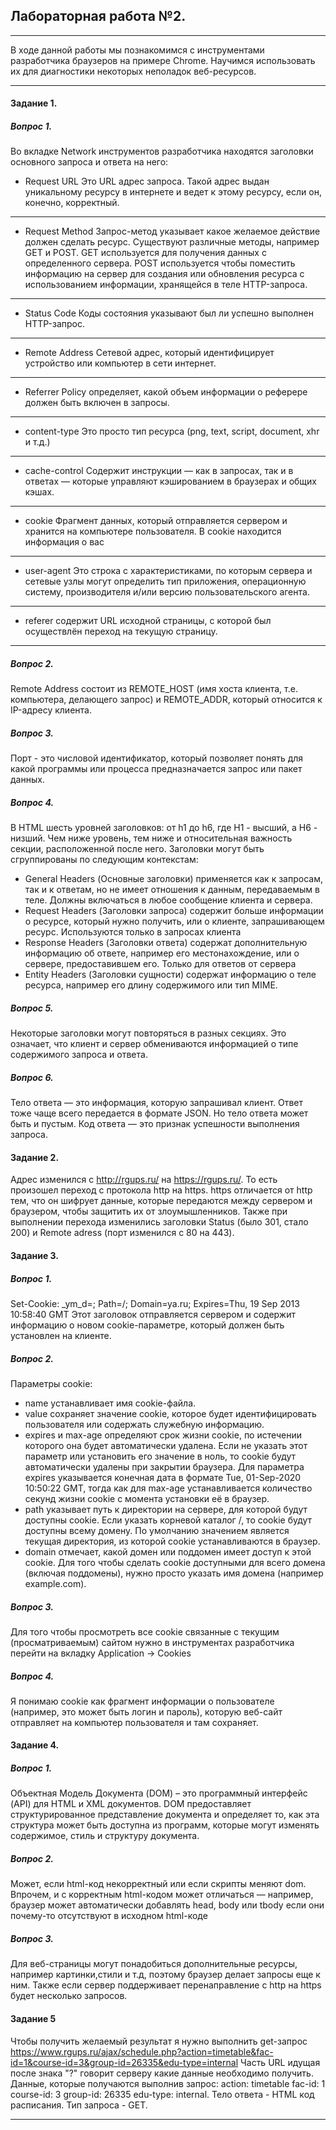 ## Лабораторная работа №2.
___
В ходе данной работы мы познакомимся с инструментами разработчика браузеров на примере Chrome. Научимся использовать их для диагностики некоторых неполадок веб-ресурсов.
___
#### Задание 1.
##### Вопрос 1.
Во вкладке Network инструментов разработчика находятся заголовки основного запроса и ответа на него:

- Request URL
Это URL адрес запроса. Такой адрес выдан уникальному ресурсу в интернете и ведет к этому ресурсу, если он, конечно, корректный.
___
- Request Method
Запрос-метод указывает какое желаемое действие должен сделать ресурс. Существуют различные методы, например GET и POST. 
GET используется для получения данных с определенного сервера.
POST используется чтобы поместить информацию на сервер для создания или обновления ресурса с использованием информации, хранящейся в теле HTTP-запроса.
___
- Status Code
Коды состояния указывают был ли успешно выполнен HTTP-запрос.

___
- Remote Address
Сетевой адрес, который идентифицирует устройство или компьютер в сети интернет.

___
- Referrer Policy
определяет, какой объем информации о реферере должен быть включен в запросы.
___
- content-type
Это просто тип ресурса (png, text, script, document, xhr и т.д.)
___
- cache-control
Содержит инструкции — как в запросах, так и в ответах — которые управляют кэшированием в браузерах и общих кэшах.
___
- cookie
 Фрагмент данных, который отправляется сервером и хранится на компьютере пользователя. В cookie находится информация о вас
___
- user-agent
Это строка с характеристиками, по которым сервера и сетевые узлы могут определить тип приложения, операционную систему, производителя и/или версию пользовательского агента.
___
- referer
содержит URL исходной страницы, с которой был осуществлён переход на текущую страницу.
____
##### Вопрос 2.
 Remote Address состоит из REMOTE_HOST (имя хоста клиента, т.е. компьютера, делающего запрос) и REMOTE_ADDR, который относится к IP-адресу клиента.
##### Вопрос 3.
Порт - это числовой идентификатор, который позволяет понять для какой программы или процесса предназначается запрос или пакет данных.
##### Вопрос 4.
В HTML шесть уровней заголовков: от h1 до h6, где H1 - высший, а H6 - низший. Чем ниже уровень, тем ниже и относительная важность секции, расположенной после него.
Заголовки могут быть сгруппированы по следующим контекстам:
- General Headers (Основные заголовки) применяется как к запросам, так и к ответам, но не имеет отношения к данным, передаваемым в теле. Должны включаться в любое сообщение клиента и сервера.
- Request Headers (Заголовки запроса) содержит больше информации о ресурсе, который нужно получить, или о клиенте, запрашивающем ресурс. Используются только в запросах клиента
- Response Headers (Заголовки ответа) содержат дополнительную информацию об ответе, например его местонахождение, или о сервере, предоставившем его. Только для ответов от сервера
- Entity Headers (Заголовки сущности) содержат информацию о теле ресурса, например его длину содержимого или тип MIME.
##### Вопрос 5.
Некоторые заголовки могут повторяться в разных секциях. Это означает, что клиент и сервер обмениваются информацией о типе содержимого запроса и ответа.
##### Вопрос 6.
Тело ответа — это информация, которую запрашивал клиент. Ответ тоже чаще всего передается в формате JSON. Но тело ответа может быть и пустым. Код ответа — это признак успешности выполнения запроса.
#### Задание 2.
Адрес изменился с http://rgups.ru/ на https://rgups.ru/.
То есть произошел переход с протокола http на https. https отличается от http тем, что он шифрует данные, которые передаются между сервером и браузером, чтобы защитить их от злоумышленников. Также при выполнении перехода изменились заголовки Status (было 301, стало 200) и Remote adress (порт изменился с 80 на 443).
#### Задание 3.
##### Вопрос 1.
Set-Cookie: _ym_d=; Path=/; Domain=ya.ru; Expires=Thu, 19 Sep 2013 10:58:40 GMT Этот заголовок отправляется сервером и содержит информацию о новом cookie-параметре, который должен быть установлен на клиенте.
##### Вопрос 2.
Параметры cookie:
- name устанавливает имя cookie-файла.
- value сохраняет значение cookie, которое будет идентифицировать пользователя или содержать служебную информацию.
- expires и max-age определяют срок жизни cookie, по истечении которого она будет автоматически удалена. Если не указать этот параметр или установить его значение в ноль, то cookie будут автоматически удалены при закрытии браузера. Для параметра expires указывается конечная дата в формате Tue, 01-Sep-2020 10:50:22 GMT, тогда как для max-age устанавливается количество секунд жизни cookie с момента установки её в браузер.
- path указывает путь к директории на сервере, для которой будут доступны cookie. Если указать корневой каталог /, то cookie будут доступны всему домену. По умолчанию значением является текущая директория, из которой cookie устанавливаются в браузер.
- domain отмечает, какой домен или поддомен имеет доступ к этой cookie. Для того чтобы сделать cookie доступными для всего домена (включая поддомены), нужно просто указать имя домена (например example.com).
##### Вопрос 3.
Для того чтобы просмотреть все cookie связанные с текущим (просматриваемым) сайтом нужно в инструментах разработчика перейти на вкладку Application -> Cookies
##### Вопрос 4.
Я понимаю cookie как фрагмент информации о пользователе (например, это может быть логин и пароль), которую веб-сайт отправляет на компьютер пользователя и там сохраняет.
#### Задание 4.
##### Вопрос 1.
Объектная Модель Документа (DOM) – это программный интерфейс (API) для HTML и XML документов. DOM предоставляет структурированное представление документа и определяет то, как эта структура может быть доступна из программ, которые могут изменять содержимое, стиль и структуру документа. 
##### Вопрос 2.
Может, если html-код некорректный или если скрипты меняют dom.
Впрочем, и с корректным html-кодом может отличаться — например, браузер может автоматически добавлять head, body или tbody если они почему-то отсутствуют в исходном html-коде
##### Вопрос 3.
Для веб-страницы могут понадобиться дополнительные ресурсы, например картинки,стили и т.д, поэтому браузер делает запросы еще к ним. Также если сервер поддерживает перенаправление с http на https будет несколько запросов.
#### Задание 5
Чтобы получить желаемый результат я нужно выполнить get-запрос
https://www.rgups.ru/ajax/schedule.php?action=timetable&fac-id=1&course-id=3&group-id=26335&edu-type=internal Часть URL идущая после знака "?" говорит серверу какие данные необходимо получить. Данные, которые  получаются выполнив запрос: action: timetable fac-id: 1 course-id: 3 group-id: 26335 edu-type: internal.
Тело ответа - HTML код расписания.
Тип запроса - GET.
___
